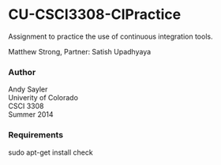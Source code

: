 CU-CSCI3308-CIPractice
======================

Assignment to practice the use of continuous integration tools.

Matthew Strong, Partner: Satish Upadhyaya
### Author
Andy Sayler  
Univerity of Colorado  
CSCI 3308  
Summer 2014

### Requirements
sudo apt-get install check
